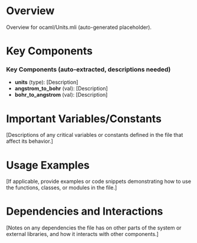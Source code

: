 # Overview

Overview for ocaml/Units.mli (auto-generated placeholder).

# Key Components

### Key Components (auto-extracted, descriptions needed)
- **units** (type): [Description]
- **angstrom_to_bohr** (val): [Description]
- **bohr_to_angstrom** (val): [Description]

# Important Variables/Constants

[Descriptions of any critical variables or constants defined in the file that affect its behavior.]

# Usage Examples

[If applicable, provide examples or code snippets demonstrating how to use the functions, classes, or modules in the file.]

# Dependencies and Interactions

[Notes on any dependencies the file has on other parts of the system or external libraries, and how it interacts with other components.]
